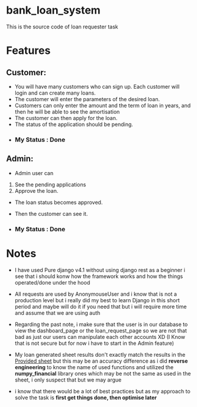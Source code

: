 # bank_loan_system
This is the source code of loan requester task 

# Features  

## Customer:
- You will have many customers who can sign up.
Each customer will login and can create many loans.
- The customer will enter the parameters of the desired loan.
- Customers can only enter the amount and the term of loan in years, and then he will be able to see the amortisation 
- The customer can then apply for the loan.
- The status of the application should be pending. 
- ### My Status : **Done**

## Admin:
- Admin user can 
1. See the pending applications 
2. Approve the loan.
- The loan status becomes approved.
- Then the customer can see it.

- ### My Status : **Done**

# Notes
- I have used Pure django v4.1 without using django rest as a beginner i see that i should konw how the framework works and how the things operated/done under the hood 
- All requests are used by AnonymouseUser and i know that is not a production level but i really did my best to learn Django in this short period and maybe will do it if you need that but i will require more time and assume that we are using auth
- Regarding the past note, i make sure that the user is in our database to view the dashboard_page or the loan_request_page so we are not that bad as just our users can manipulate each other accounts XD (I Know that is not secure but for now i have to start in the Admin feature)   
- My loan generated sheet results don't exactly match the results in the [Provided sheet](https://docs.google.com/spreadsheets/d/1cqAqK4fVlMmggEUZNAT984QplJyf3-3O4w6nSvlvsw4/edit#gid=0) but this may be an accuracy difference as i did **reverse engineering** to know the name of used functions and utilized the **numpy_financial** library ones which may be not the same as used in the sheet, i only suspect that but we may argue  

- i know that there would be a lot of best practices but as my approach to solve the task is **first get things done, then optimise later**

